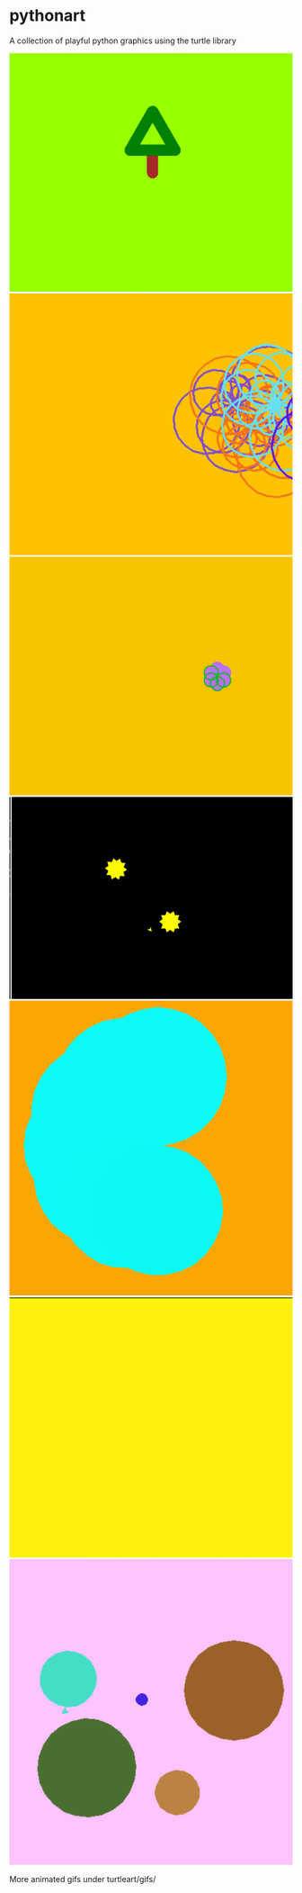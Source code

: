# pythonart
A collection of playful python graphics using the turtle library

![til](https://github.com/Ray-Subahri/pythonart/blob/main/turtleart/gifs/wald_GIF%2023.11.2020%2021-41-11.gif)
![til](https://github.com/Ray-Subahri/pythonart/blob/main/turtleart/gifs/gummibandsalat_GIF%2023.11.2020%2021-34-25.gif)
![til](https://github.com/Ray-Subahri/pythonart/blob/main/turtleart/gifs/randomflowers_GIF%2023.11.2020%2021-30-23.gif)
![til](https://github.com/Ray-Subahri/pythonart/blob/main/turtleart/gifs/sternenhimmel_GIF%2023.11.2020%2021-55-08.gif)
![til](https://github.com/Ray-Subahri/pythonart/blob/main/turtleart/gifs/blaue_wolke_GIF%2023.11.2020%2021-20-21.gif)
![til](https://github.com/Ray-Subahri/pythonart/blob/main/turtleart/gifs/farbverlauf_GIF%2023.11.2020%2021-37-45.gif)
![til](https://github.com/Ray-Subahri/pythonart/blob/main/turtleart/gifs/bubbles_GIF%2023.11.2020%2021-58-01.gif)

More animated gifs under turtleart/gifs/
